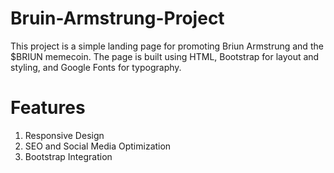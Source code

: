 # Bruin-Armstrung-Project
This project is a simple landing page for promoting Briun Armstrung and the $BRIUN memecoin. The page is built using HTML, Bootstrap for layout and styling, and Google Fonts for typography.

# Features
1. Responsive Design
2. SEO and Social Media Optimization
3. Bootstrap Integration
